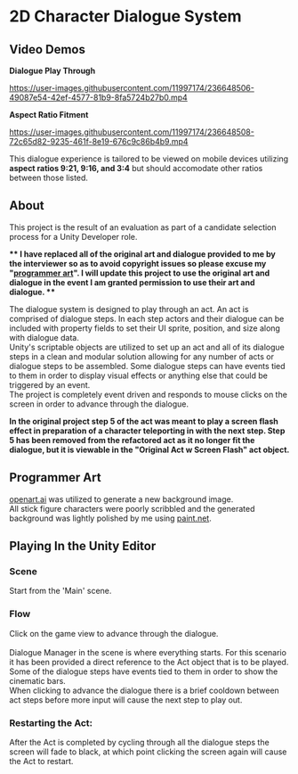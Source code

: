 # 2D Character Dialogue System

## Video Demos

<b>Dialogue Play Through</b>

https://user-images.githubusercontent.com/11997174/236648506-49087e54-42ef-4577-81b9-8fa5724b27b0.mp4

<b>Aspect Ratio Fitment</b>

https://user-images.githubusercontent.com/11997174/236648508-72c65d82-9235-461f-8e19-676c9c86b4b9.mp4

This dialogue experience is tailored to be viewed on mobile devices utilizing <b>aspect ratios 9:21, 9:16, and 3:4</b> but should accomodate other ratios between those listed.

## About

This project is the result of an evaluation as part of a candidate selection process for a Unity Developer role.

<b>** I have replaced all of the original art and dialogue provided to me by the interviewer so as to avoid copyright issues so please excuse my "[programmer art](#programmer-art)". I will update this project to use the original art and dialogue in the event I am granted permission to use their art and dialogue. **</b>

The dialogue system is designed to play through an act. An act is comprised of dialogue steps. In each step actors and their dialogue can be included with property fields to set their UI sprite, position, and size along with dialogue data.<br>
Unity's scriptable objects are utilized to set up an act and all of its dialogue steps in a clean and modular solution allowing for any number of acts or dialogue steps to be assembled. Some dialogue steps can have events tied to them in order to display visual effects or anything else that could be triggered by an event.<br>
The project is completely event driven and responds to mouse clicks on the screen in order to advance through the dialogue.

<b>In the original project step 5 of the act was meant to play a screen flash effect in preparation of a character teleporting in with the next step. Step 5 has been removed from the refactored act as it no longer fit the dialogue, but it is viewable in the "Original Act w Screen Flash" act object.</b>

## Programmer Art

[openart.ai](https://openart.ai/discovery) was utilized to generate a new background image. <br>
All stick figure characters were poorly scribbled and the generated background was lightly polished by me using [paint.net](https://www.getpaint.net/index.html).

## Playing In the Unity Editor

### Scene

Start from the 'Main' scene.

### Flow
Click on the game view to advance through the dialogue.<br><br>
Dialogue Manager in the scene is where everything starts. For this scenario it has been provided a direct reference to the Act object that is to be played.<br>
Some of the dialogue steps have events tied to them in order to show the cinematic bars.
<br>
When clicking to advance the dialogue there is a brief cooldown between act steps before more input will cause the next step to play out.

### Restarting the Act:

After the Act is completed by cycling through all the dialogue steps the screen will fade to black, at which point clicking the screen again will cause the Act to restart.
